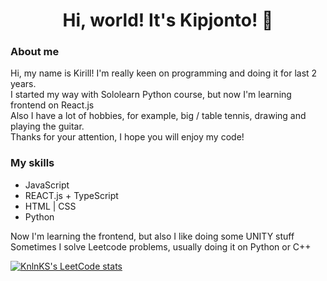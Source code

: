 
<div align='center'><h1>Hi, world! It's Kipjonto! &#128075;</h1></div>


<h3>About me</h3>
<p>
  Hi, my name is Kirill! I'm really keen on programming and doing it for last 2 years. <br>
  I started my way with Sololearn Python course, but now I'm learning frontend on React.js <br>
  Also I have a lot of hobbies, for example, big / table tennis, drawing and playing the guitar. <br>
  Thanks for your attention, I hope you will enjoy my code! 
</p>


<h3>My skills</h3>
<ul>
  <li>JavaScript</li>
  <li>REACT.js + TypeScript</li>
  <li>HTML | CSS</li>
  <li>Python</li>
</ul>
  
<p>Now I'm learning the frontend, but also I like doing some UNITY stuff<br>
   Sometimes I solve Leetcode problems, usually doing it on Python or C++</p>

[![KnlnKS's LeetCode stats](https://leetcode-stats-six.vercel.app/api?username=kipjont0&theme=dark)](https://github.com/KnlnKS/leetcode-stats)

